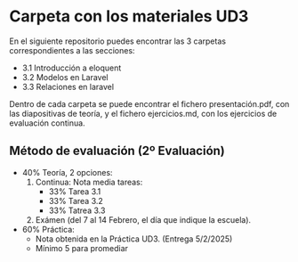 # Carpeta con los materiales UD3

En el siguiente repositorio puedes encontrar las 3 carpetas correspondientes a las secciones:

- 3.1 Introducción a eloquent
- 3.2 Modelos en Laravel 
- 3.3 Relaciones en laravel

Dentro de cada carpeta se puede encontrar el fichero presentación.pdf, con las diapositivas de teoría, y el fichero ejercicios.md, con los ejercicios de evaluación continua.

## Método de evaluación (2º Evaluación)

- 40% Teoría, 2 opciones:
    1. Continua: Nota media tareas:
        - 33% Tarea 3.1
        - 33% Tarea  3.2 
        - 33% Tatrea 3.3
    2. Exámen (del 7 al 14 Febrero, el día que indique la escuela).
- 60% Práctica:
    - Nota obtenida en la Práctica UD3.  (Entrega 5/2/2025)
    - Mínimo 5 para promediar